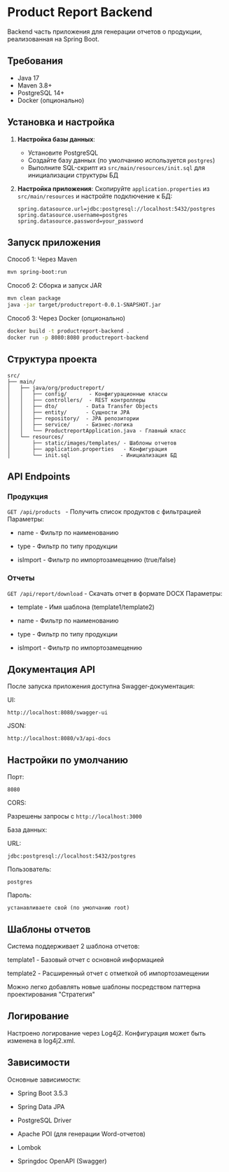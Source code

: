 # Product Report Backend

Backend часть приложения для генерации отчетов о продукции, реализованная на Spring Boot.

## Требования

- Java 17
- Maven 3.8+
- PostgreSQL 14+
- Docker (опционально)

## Установка и настройка

1. **Настройка базы данных**:
   - Установите PostgreSQL
   - Создайте базу данных (по умолчанию используется `postgres`)
   - Выполните SQL-скрипт из `src/main/resources/init.sql` для инициализации структуры БД

2. **Настройка приложения**:
   Скопируйте `application.properties` из `src/main/resources` и настройте подключение к БД:
   ```properties
   spring.datasource.url=jdbc:postgresql://localhost:5432/postgres
   spring.datasource.username=postgres
   spring.datasource.password=your_password
## Запуск приложения
Способ 1: Через Maven
```bash
mvn spring-boot:run
```
Способ 2: Сборка и запуск JAR
```bash
mvn clean package
java -jar target/productreport-0.0.1-SNAPSHOT.jar
```
Способ 3: Через Docker (опционально)
```bash
docker build -t productreport-backend .
docker run -p 8080:8080 productreport-backend
```
## Структура проекта
```text
src/
├── main/
│   ├── java/org/productreport/
│   │   ├── config/       - Конфигурационные классы
│   │   ├── controllers/  - REST контроллеры
│   │   ├── dto/         - Data Transfer Objects
│   │   ├── entity/      - Сущности JPA
│   │   ├── repository/  - JPA репозитории
│   │   ├── service/     - Бизнес-логика
│   │   └── ProductreportApplication.java - Главный класс
│   └── resources/
│       ├── static/images/templates/ - Шаблоны отчетов
│       ├── application.properties   - Конфигурация
│       └── init.sql                - Инициализация БД
```
## API Endpoints
### Продукция
```GET /api/products ``` - Получить список продуктов с фильтрацией
Параметры:

+ name - Фильтр по наименованию

+ type - Фильтр по типу продукции

+ isImport - Фильтр по импортозамещению (true/false)

### Отчеты
```GET /api/report/download``` - Скачать отчет в формате DOCX
Параметры:

+ template - Имя шаблона (template1/template2)

+ name - Фильтр по наименованию

+ type - Фильтр по типу продукции

+ isImport - Фильтр по импортозамещению

## Документация API
После запуска приложения доступна Swagger-документация:

UI: 
```url
http://localhost:8080/swagger-ui
```
JSON:
```url
http://localhost:8080/v3/api-docs
```
## Настройки по умолчанию

Порт: 
```text
8080
```

CORS: 

Разрешены запросы с ```http://localhost:3000```


База данных:

URL: 
```url
jdbc:postgresql://localhost:5432/postgres
```
Пользователь:
```text
postgres
```
Пароль: 
```text
устанавливаете свой (по умолчанию root)
```
## Шаблоны отчетов
Система поддерживает 2 шаблона отчетов:

template1 - Базовый отчет с основной информацией

template2 - Расширенный отчет с отметкой об импортозамещении

Можно легко добавлять новые шаблоны посредством паттерна проектирования "Стратегия"

## Логирование
Настроено логирование через Log4j2. Конфигурация может быть изменена в log4j2.xml.

## Зависимости
Основные зависимости:

* Spring Boot 3.5.3

* Spring Data JPA

* PostgreSQL Driver

* Apache POI (для генерации Word-отчетов)

* Lombok

* Springdoc OpenAPI (Swagger)

